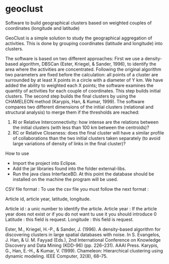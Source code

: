 # geoclust
Software to build geographical clusters based on weighted couples of coordinates (longitude and latitude)

GeoClust is a simple solution to study the geographical aggregation of activities. This is done by grouping coordinates (latitude and longitude) into clusters. 

The software is based on two different approaches:
First we use a density-based algorithm, DBSCan (Ester, Kriegel, & Sander, 1996), to identify the area where the activities are concentrated. Following the original algorithm two parameters are fixed before the calculation: all points of a cluster are surrounded by at least X points in a circle with a diameter of Y km. We have added the ability to weighted each X points; the software examines the quantity of activities for each couple of coordinates. This step builds initial clusters.
The second step builds the final clusters by using the CHAMELEON method (Karypis, Han, & Kumar, 1999). The software compares two different dimensions of the initial clusters (relational and structural analysis) to merge them if the thresholds are reached:
1.	RI or Relative Interconnectivity: how intense are the relations between the initial clusters (with less than 100 km between the centroids)? 
2.	RC or Relative Closeness: does the final cluster will have a similar profile of collaborations than the two initial clusters taken separately (to avoid large variations of density of links in the final cluster)? 

How to use
* Import the project into Eclipse.
* Add the jar libraries found into the folder external-libs.
* Run the java class InterfaceBD. At this point the database should be installed on the machine the program will be used.

CSV file format : 
To use the csv file you must follow the next format :

Article id, article year, latitude, longitude.

Article id : a unic number to identify the article.
Article year : If the article year does not exist or if you do not want tu use it you should introduce 0
Latitude : this field is request. 
Longitude : this field is request.

Ester, M., Kriegel, H.-P., & Sander, J. (1996). A density-based algorithm for discovering clusters in large spatial databases with noise. In S. Evangelos, J. Han, & U. M. Fayyad (Eds.), 2nd International Conference on Knowledge Discovery and Data Mining (KDD-96) (pp. 226–231). AAAI Press.
Karypis, G., Han, E.-H., & Kumar, V. (1999). Chameleon: Hierarchical clustering using dynamic modeling. IEEE Computer, 32(8), 68–75.
